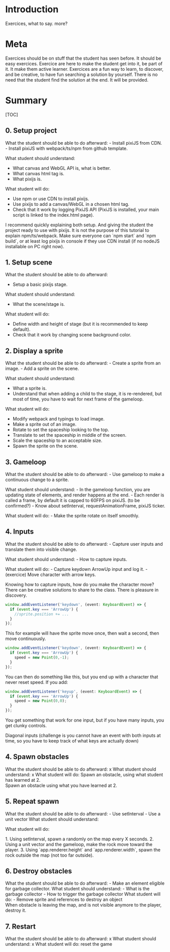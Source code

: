 <style>

/* Tags */
.vocabulary {

}
.exercice {

}
.objectives {
}
.recommendations {
}
</style>


# Introduction

Exercices, what to say. more?

# Meta

Exercices should be on stuff that the student has seen before. It should be easy exercices.
Exercice are here to make the student get into it, be part of it. It make them active learner.
Exercices are a fun way to learn, to discover, and be creative, to have fun searching a solution by yourself.
There is no need that the student find the solution at the end. It will be provided.


# Summary

[TOC]

## 0. Setup project

<div class="objectives" markdown>
What the student should be able to do afterward:
  - Install pixiJS from CDN.
  - Install pixiJS with webpack/ts/npm from github template.

What student should understand:
- What canvas and WebGL API is, what is better.
- What canvas html tag is.
- What pixijs is.

What student will do:
- Use npm or use CDN to install pixijs.
- Use pixijs to add a canvas/WebGL in a chosen html tag.
- Check that it work by logging PixiJS API (PixiJS is installed, your main script is linked to the index.html page).
</div>

<div class="recommendations" markdown>
I recommend quickly explaining both setup. And giving the student the project ready to use with pixijs. 
It is not the purpose of this tutorial to explain npm/ts/webpack.
Make sure everyone can `npm start` and `npm build`, or at least log pixijs in console if they use CDN install (if no nodeJS installable on PC right now).
</div>

## 1. Setup scene
<div class="teacher-note" markdown>

What the student should be able to do afterward:
  - Setup a basic pixijs stage.

What student should understand:
  - What the scene/stage is.

What student will do:
  - Define width and height of stage (but it is recommended to keep default).
  - Check that it work by changing scene background color.

</div>


## 2. Display a sprite
<div class="teacher-note" markdown>
  What the student should be able to do afterward:
  - Create a sprite from an image.
  - Add a sprite on the scene.

  What student should understand:
  - What a sprite is.
  - Understand that when adding a child to the stage, it is re-rendered, but most of time, you have to wait for next frame of the gameloop.

  What student will do:
  - Modify webpack and typings to load image.
  - Make a sprite out of an image.
  - Rotate to set the spaceship looking to the top.
  - Translate to set the spaceship in middle of the screen.
  - Scale the spaceship to an acceptable size.
  - Spawn the sprite on the scene.

</div>

## 3. Gameloop
<div class="teacher-note" markdown>
  What the student should be able to do afterward:
  - Use gameloop to make a continuous change to a sprite.
  
  What student should understand:
    - In the gameloop function, you are updating state of elements, and render happens at the end.
    - Each render is called a frame, by default it is capped to 60FPS on pixiJS. (to be confirmed?)
    - Know about setInterval, requestAnimationFrame, pixiJS ticker.
    
  What student will do:
    - Make the sprite rotate on itself smoothly.

</div>

## 4. Inputs
<div class="teacher-note" markdown>
  What the student should be able to do afterward:
    - Capture user inputs and translate them into visible change.
  
  What student should understand:
    - How to capture inputs.
  
  What student will do:
    - Capture keydown ArrowUp input and log it.
    - (exercice) Move character with arrow keys.
</div>


<div class="exercice" markdown>
Knowing how to capture inputs, how do you make the character move? 
</div>
<div class="teacher-note" markdown>
There can be creative solutions to share to the class. There is pleasure in discovery.

```typescript
window.addEventListener('keydown', (event: KeyboardEvent) => {
  if (event.key === 'ArrowUp') {
    //sprite.position += ...
  }
});
```
This for example will have the sprite move once, then wait a second, then move continuously.

```typescript
window.addEventListener('keydown', (event: KeyboardEvent) => {
  if (event.key === 'ArrowUp') {
    speed = new Point(0,-1);
  }
});
```
You can then do something like this, but you end up with a character that never reset speed.
If you add:

```typescript
window.addEventListener('keyup', (event: KeyboardEvent) => {
  if (event.key === 'ArrowUp') {
    speed = new Point(0,0);
  }
});
```
You get something that work for one input, but if you have many inputs, you get clunky controls.

</div>

<div class="exercice" markdown>
Diagonal inputs (challenge is you cannot have an event with both inputs at time, so you have to keep track of what keys are actually down)
</div>

## 4. Spawn obstacles
<div class="teacher-note" markdown>
  What the student should be able to do afterward:
    x
  What student should understand:
    x
  What student will do:
    Spawn an obstacle, using what student has learned at 2.
</div>

<div class="exercice" markdown>
    Spawn an obstacle using what you have learned at 2.
</div>

## 5. Repeat spawn

<div class="teacher-note" markdown>
  What the student should be able to do afterward:
    - Use setInterval
    - Use a unit vector
  What student should understand:
  
  What student will do:

</div>

<div class="exercice" markdown>
1. Using setInterval, spawn a randomly on the map every X seconds.
2. Using a unit vector and the gameloop, make the rock move toward the player.
3. Using `app.renderer.height` and `app.renderer.width`, spawn the rock outside the map (not too far outside).
</div>

## 6. Destroy obstacles

<div class="teacher-note" markdown>
  What the student should be able to do afterward:
    - Make an element eligible for garbage collector.
  What student should understand:
    - What is the garbage collector
    - How to trigger the garbage collector
  What student will do:
    - Remove sprite and references to destroy an object
</div>

<div class="exercice" markdown>
When obstacle is leaving the map, and is not visible anymore to the player, destroy it.
</div>

## 7. Restart

<div class="teacher-note" markdown>
  What the student should be able to do afterward:
    x
  What student should understand:
    x
  What student will do:
    reset the game
</div>
